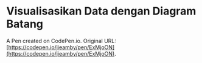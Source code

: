 # Visualisasikan Data dengan Diagram Batang

A Pen created on CodePen.io. Original URL: [https://codepen.io/jieamby/pen/ExMjoON](https://codepen.io/jieamby/pen/ExMjoON).

